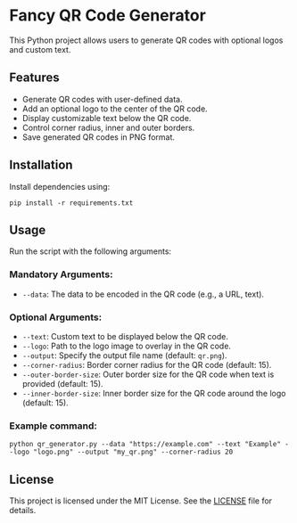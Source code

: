 # Fancy QR Code Generator

This Python project allows users to generate QR codes with optional logos and custom text.

## Features

- Generate QR codes with user-defined data.
- Add an optional logo to the center of the QR code.
- Display customizable text below the QR code.
- Control corner radius, inner and outer borders.
- Save generated QR codes in PNG format.

## Installation

Install dependencies using:

```
pip install -r requirements.txt
```

## Usage

Run the script with the following arguments:

### Mandatory Arguments:

- `--data`: The data to be encoded in the QR code (e.g., a URL, text).

### Optional Arguments:

- `--text`: Custom text to be displayed below the QR code.
- `--logo`: Path to the logo image to overlay in the QR code.
- `--output`: Specify the output file name (default: `qr.png`).
- `--corner-radius`: Border corner radius for the QR code (default: 15).
- `--outer-border-size`: Outer border size for the QR code when text is provided (default: 15).
- `--inner-border-size`: Inner border size for the QR code around the logo (default: 15).

### Example command:

```
python qr_generator.py --data "https://example.com" --text "Example" --logo "logo.png" --output "my_qr.png" --corner-radius 20
```

## License

This project is licensed under the MIT License. See the [LICENSE](LICENSE) file for details.
